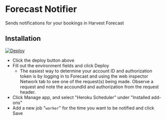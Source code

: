 # Forecast Notifier

Sends notifications for your bookings in Harvest Forecast

## Installation

[![Deploy](https://www.herokucdn.com/deploy/button.svg)](https://heroku.com/deploy)

- Click the deploy button above
- Fill out the environment fields and click Deploy
	- The easiest way to determine your account ID and authorization token is by logging in to Forecast and using the web inspector Network tab to see one of the request(s) being made. Observe a request and note the accoundId and authorization from the request header.
- Click Manage app, and select "Heroku Scheduler" under "Installed add-ons"
- Add a new job "`worker`" for the time you want to be notified and click Save

